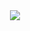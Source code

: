 <div align="center">
    <a href="https://discord.com/users/655764468793344010" title="Discord Profile"><img src="https://lanyard-profile-readme.vercel.app/api/655764468793344010"></a>
</div>
